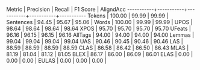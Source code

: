 Metric     | Precision |    Recall |  F1 Score | AligndAcc
-----------+-----------+-----------+-----------+-----------
Tokens     |    100.00 |     99.99 |     99.99 |
Sentences  |     94.45 |     95.67 |     95.06 |
Words      |    100.00 |     99.99 |     99.99 |
UPOS       |     98.64 |     98.64 |     98.64 |     98.64
XPOS       |     95.70 |     95.70 |     95.70 |     95.70
UFeats     |     96.16 |     96.15 |     96.15 |     96.16
AllTags    |     94.00 |     94.00 |     94.00 |     94.00
Lemmas     |     99.04 |     99.04 |     99.04 |     99.04
UAS        |     90.46 |     90.45 |     90.46 |     90.46
LAS        |     88.59 |     88.59 |     88.59 |     88.59
CLAS       |     86.58 |     86.42 |     86.50 |     86.43
MLAS       |     81.19 |     81.04 |     81.12 |     81.05
BLEX       |     86.17 |     86.00 |     86.09 |     86.01
ELAS       |      0.00 |      0.00 |      0.00 |
EULAS      |      0.00 |      0.00 |      0.00 |
